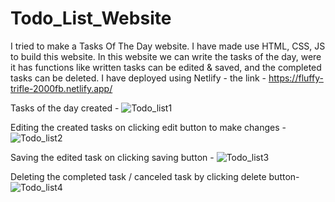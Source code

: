 # Todo_List_Website
I tried to make a Tasks Of The Day website. 
I have made use HTML, CSS, JS to build this website.
In this website we can write the tasks of the day, were it has functions like written tasks can be edited & saved, and the completed tasks can be deleted.
I have deployed using Netlify - the link - https://fluffy-trifle-2000fb.netlify.app/

Tasks of the day created - 
![Todo_list1](https://user-images.githubusercontent.com/61042120/179548908-61bc10bf-e49f-40fd-99cc-b1769d498eb6.png)

Editing the created tasks on clicking edit button to make changes - 
![Todo_list2](https://user-images.githubusercontent.com/61042120/179548920-d5d48d93-a732-429e-989d-042d5c187900.png)

Saving the edited task on clicking saving button - 
![Todo_list3](https://user-images.githubusercontent.com/61042120/179548928-23665db2-d154-4b84-89e3-b6b2d6860d55.png)

Deleting the completed task / canceled task by clicking delete button- 
![Todo_list4](https://user-images.githubusercontent.com/61042120/179551076-a95b281b-2c5d-4464-b47c-098099bb450d.png)
